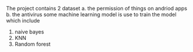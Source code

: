 The project contains 2 dataset
a. the permission of things on andriod apps 
b. the antivirus 
some machine learning model is use to train the model which include 
1. naive bayes
2. KNN
3. Random forest
